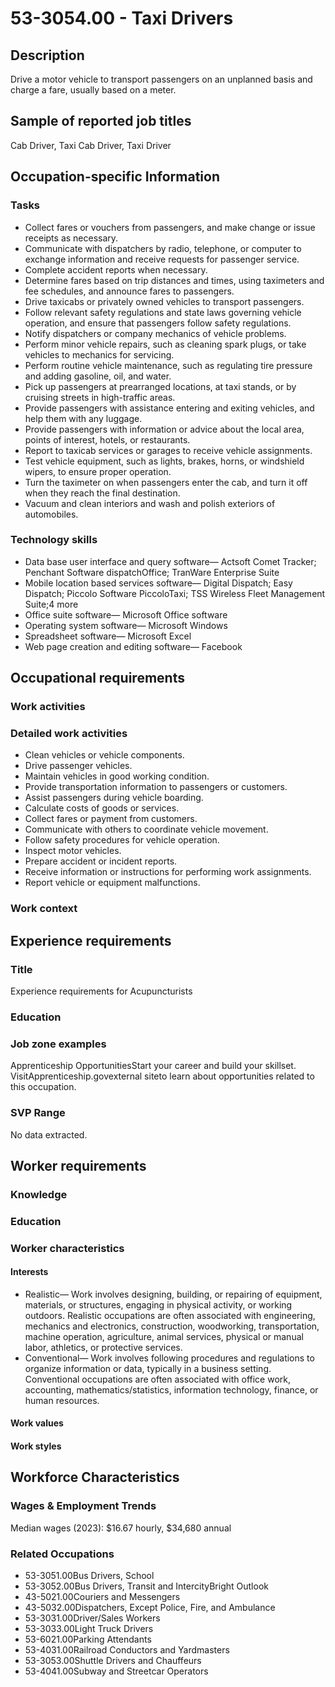# 53-3054.00 - Taxi Drivers

## Description
Drive a motor vehicle to transport passengers on an unplanned basis and charge a fare, usually based on a meter.

## Sample of reported job titles
Cab Driver, Taxi Cab Driver, Taxi Driver

## Occupation-specific Information
### Tasks
- Collect fares or vouchers from passengers, and make change or issue receipts as necessary.
- Communicate with dispatchers by radio, telephone, or computer to exchange information and receive requests for passenger service.
- Complete accident reports when necessary.
- Determine fares based on trip distances and times, using taximeters and fee schedules, and announce fares to passengers.
- Drive taxicabs or privately owned vehicles to transport passengers.
- Follow relevant safety regulations and state laws governing vehicle operation, and ensure that passengers follow safety regulations.
- Notify dispatchers or company mechanics of vehicle problems.
- Perform minor vehicle repairs, such as cleaning spark plugs, or take vehicles to mechanics for servicing.
- Perform routine vehicle maintenance, such as regulating tire pressure and adding gasoline, oil, and water.
- Pick up passengers at prearranged locations, at taxi stands, or by cruising streets in high-traffic areas.
- Provide passengers with assistance entering and exiting vehicles, and help them with any luggage.
- Provide passengers with information or advice about the local area, points of interest, hotels, or restaurants.
- Report to taxicab services or garages to receive vehicle assignments.
- Test vehicle equipment, such as lights, brakes, horns, or windshield wipers, to ensure proper operation.
- Turn the taximeter on when passengers enter the cab, and turn it off when they reach the final destination.
- Vacuum and clean interiors and wash and polish exteriors of automobiles.

### Technology skills
- Data base user interface and query software— Actsoft Comet Tracker; Penchant Software dispatchOffice; TranWare Enterprise Suite
- Mobile location based services software— Digital Dispatch; Easy Dispatch; Piccolo Software PiccoloTaxi; TSS Wireless Fleet Management Suite;4 more
- Office suite software— Microsoft Office software
- Operating system software— Microsoft Windows
- Spreadsheet software— Microsoft Excel
- Web page creation and editing software— Facebook

## Occupational requirements
### Work activities


### Detailed work activities
- Clean vehicles or vehicle components.
- Drive passenger vehicles.
- Maintain vehicles in good working condition.
- Provide transportation information to passengers or customers.
- Assist passengers during vehicle boarding.
- Calculate costs of goods or services.
- Collect fares or payment from customers.
- Communicate with others to coordinate vehicle movement.
- Follow safety procedures for vehicle operation.
- Inspect motor vehicles.
- Prepare accident or incident reports.
- Receive information or instructions for performing work assignments.
- Report vehicle or equipment malfunctions.

### Work context


## Experience requirements
### Title
Experience requirements for Acupuncturists

### Education


### Job zone examples
Apprenticeship OpportunitiesStart your career and build your skillset. VisitApprenticeship.govexternal siteto learn about opportunities related to this occupation.

### SVP Range
No data extracted.

## Worker requirements
### Knowledge


### Education


### Worker characteristics
#### Interests
- Realistic— Work involves designing, building, or repairing of equipment, materials, or structures, engaging in physical activity, or working outdoors. Realistic occupations are often associated with engineering, mechanics and electronics, construction, woodworking, transportation, machine operation, agriculture, animal services, physical or manual labor, athletics, or protective services.
- Conventional— Work involves following procedures and regulations to organize information or data, typically in a business setting. Conventional occupations are often associated with office work, accounting, mathematics/statistics, information technology, finance, or human resources.

#### Work values


#### Work styles


## Workforce Characteristics
### Wages & Employment Trends
Median wages (2023): $16.67 hourly, $34,680 annual

### Related Occupations
- 53-3051.00Bus Drivers, School
- 53-3052.00Bus Drivers, Transit and IntercityBright Outlook
- 43-5021.00Couriers and Messengers
- 43-5032.00Dispatchers, Except Police, Fire, and Ambulance
- 53-3031.00Driver/Sales Workers
- 53-3033.00Light Truck Drivers
- 53-6021.00Parking Attendants
- 53-4031.00Railroad Conductors and Yardmasters
- 53-3053.00Shuttle Drivers and Chauffeurs
- 53-4041.00Subway and Streetcar Operators
